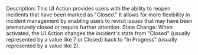 Description: This UI Action provides users with the ability to reopen incidents that have been marked as "Closed."
It allows for more flexibility in incident management by enabling users to revisit issues that may have been prematurely closed or require further attention.
State Change: When activated, the UI Action changes the incident's state from "Closed" (usually represented by a value like 7 or Closed) back to "In Progress" (usually represented by a value like 2).
